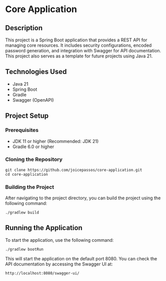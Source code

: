 # Core Application

## Description
This project is a Spring Boot application that provides a REST API for managing core resources. It includes security configurations, encoded password generation, and integration with Swagger for API documentation. This project also serves as a template for future projects using Java 21.

## Technologies Used
- Java 21
- Spring Boot
- Gradle
- Swagger (OpenAPI)

## Project Setup

### Prerequisites
- JDK 11 or higher (Recommended: JDK 21)
- Gradle 6.0 or higher

### Cloning the Repository

```
git clone https://github.com/joicepassos/core-application.git
cd core-application
```

### Building the Project
After navigating to the project directory, you can build the project using the following command:
```
./gradlew build
```

## Running the Application
To start the application, use the following command:

```
./gradlew bootRun
```

This will start the application on the default port 8080. You can check the API documentation by accessing the Swagger UI at:

```
http://localhost:8080/swagger-ui/
```


